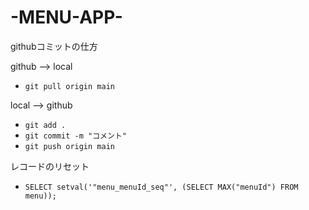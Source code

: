 # -MENU-APP-

githubコミットの仕方

github --> local
- `git pull origin main`

local --> github
 - `git add .`
 - `git commit -m "コメント"`
 - `git push origin main`

レコードのリセット
 - `SELECT setval('"menu_menuId_seq"', (SELECT MAX("menuId") FROM menu));`
